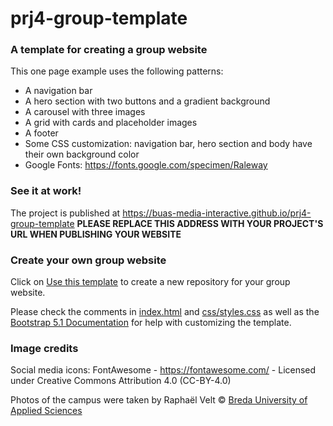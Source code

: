 # prj4-group-template

### A template for creating a group website

This one page example uses the following patterns:
- A navigation bar
- A hero section with two buttons and a gradient background
- A carousel with three images
- A grid with cards and placeholder images
- A footer
- Some CSS customization: navigation bar, hero section and body have their own background color
- Google Fonts: <https://fonts.google.com/specimen/Raleway>

### See it at work!

The project is published at <https://buas-media-interactive.github.io/prj4-group-template> **PLEASE REPLACE THIS ADDRESS WITH YOUR PROJECT'S URL WHEN PUBLISHING YOUR WEBSITE**

### Create your own group website

Click on [Use this template](https://github.com/buas-media-interactive/prj4-group-template/generate) to create a new repository for your group website.

Please check the comments in [index.html](https://github.com/buas-media-interactive/prj4-group-template/blob/main/index.html) and [css/styles.css](https://github.com/buas-media-interactive/prj4-group-template/blob/css/styles.css) as well as the [Bootstrap 5.1 Documentation](https://getbootstrap.com/docs/5.1/) for help with customizing the template.

### Image credits

Social media icons: FontAwesome - <https://fontawesome.com/> - Licensed under Creative Commons Attribution 4.0 (CC-BY-4.0)

Photos of the campus were taken by Raphaël Velt © [Breda University of Applied Sciences](https://www.buas.nl/)
